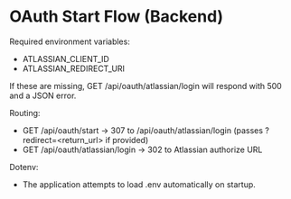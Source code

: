# OAuth Start Flow (Backend)

Required environment variables:
- ATLASSIAN_CLIENT_ID
- ATLASSIAN_REDIRECT_URI

If these are missing, GET /api/oauth/atlassian/login will respond with 500 and a JSON error.

Routing:
- GET /api/oauth/start -> 307 to /api/oauth/atlassian/login (passes ?redirect=<return_url> if provided)
- GET /api/oauth/atlassian/login -> 302 to Atlassian authorize URL

Dotenv:
- The application attempts to load .env automatically on startup.
